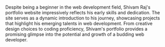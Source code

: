 # <title>ShivamRaj@OFFICIAL</title>
Despite being a beginner in the web development field, Shivam Raj's portfolio website impressively reflects his early skills and dedication. The site serves as a dynamic introduction to his journey, showcasing projects that highlight his emerging talents in web development. From creative design choices to coding proficiency, Shivam's portfolio provides a promising glimpse into the potential and growth of a budding web developer.
